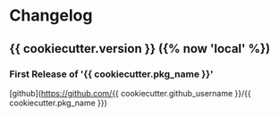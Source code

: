 # Changelog

<!--next-version-placeholder-->

## {{ cookiecutter.version }} ({% now 'local' %})

### First Release of '{{ cookiecutter.pkg_name }}'



<!-- Markdown link & img dfn's -->

[github](https://github.com/{{ cookiecutter.github_username }}/{{ cookiecutter.pkg_name }})
